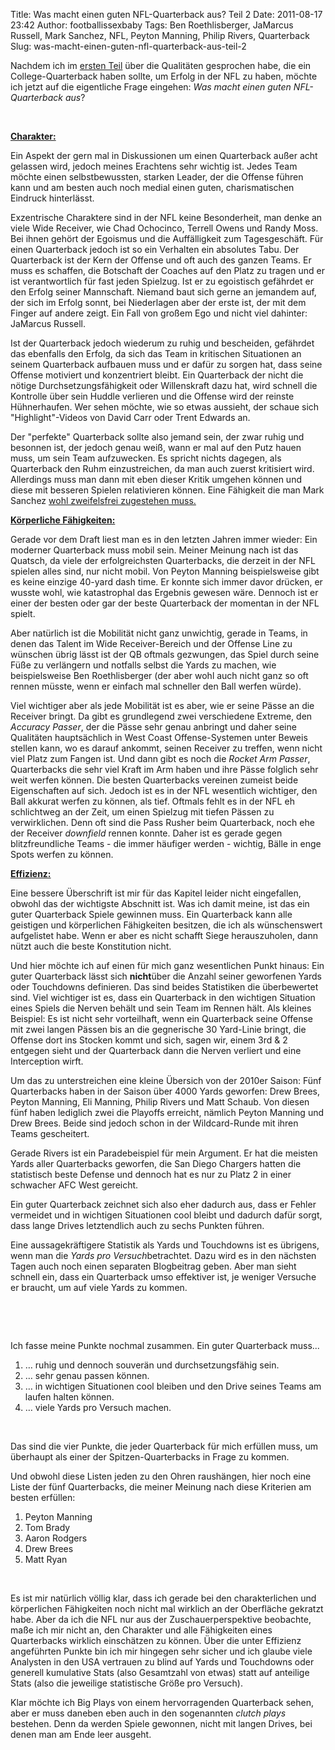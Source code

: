 Title: Was macht einen guten NFL-Quarterback aus? Teil 2
Date: 2011-08-17 23:42
Author: footballissexbaby
Tags: Ben Roethlisberger, JaMarcus Russell, Mark Sanchez, NFL, Peyton Manning, Philip Rivers, Quarterback
Slug: was-macht-einen-guten-nfl-quarterback-aus-teil-2

Nachdem ich im [ersten Teil][] über die Qualitäten gesprochen habe, die
ein College-Quarterback haben sollte, um Erfolg in der NFL zu haben,
möchte ich jetzt auf die eigentliche Frage eingehen: *Was macht einen
guten NFL-Quarterback aus*?

 

**<span style="text-decoration:underline;">Charakter:</span>**

Ein Aspekt der gern mal in Diskussionen um einen Quarterback außer acht
gelassen wird, jedoch meines Erachtens sehr wichtig ist. Jedes Team
möchte einen selbstbewussten, starken Leader, der die Offense führen
kann und am besten auch noch medial einen guten, charismatischen
Eindruck hinterlässt.

Exzentrische Charaktere sind in der NFL keine Besonderheit, man denke an
viele Wide Receiver, wie Chad Ochocinco, Terrell Owens und Randy Moss.
Bei ihnen gehört der Egoismus und die Auffälligkeit zum Tagesgeschäft.
Für einen Quarterback jedoch ist so ein Verhalten ein absolutes Tabu.
Der Quarterback ist der Kern der Offense und oft auch des ganzen Teams.
Er muss es schaffen, die Botschaft der Coaches auf den Platz zu tragen
und er ist verantwortlich für fast jeden Spielzug. Ist er zu egoistisch
gefährdet er den Erfolg seiner Mannschaft. Niemand baut sich gerne an
jemandem auf, der sich im Erfolg sonnt, bei Niederlagen aber der erste
ist, der mit dem Finger auf andere zeigt. Ein Fall von großem Ego und
nicht viel dahinter: JaMarcus Russell.

Ist der Quarterback jedoch wiederum zu ruhig und bescheiden, gefährdet
das ebenfalls den Erfolg, da sich das Team in kritischen Situationen an
seinem Quarterback aufbauen muss und er dafür zu sorgen hat, dass seine
Offense motiviert und konzentriert bleibt. Ein Quarterback der nicht die
nötige Durchsetzungsfähigkeit oder Willenskraft dazu hat, wird schnell
die Kontrolle über sein Huddle verlieren und die Offense wird der
reinste Hühnerhaufen. Wer sehen möchte, wie so etwas aussieht, der
schaue sich "Highlight"-Videos von David Carr oder Trent Edwards an.

Der "perfekte" Quarterback sollte also jemand sein, der zwar ruhig und
besonnen ist, der jedoch genau weiß, wann er mal auf den Putz hauen
muss, um sein Team aufzuwecken. Es spricht nichts dagegen, als
Quarterback den Ruhm einzustreichen, da man auch zuerst kritisiert wird.
Allerdings muss man dann mit eben dieser Kritik umgehen können und diese
mit besseren Spielen relativieren können. Eine Fähigkeit die man Mark
Sanchez [wohl zweifelsfrei zugestehen muss.][]

**<span style="text-decoration:underline;">Körperliche
Fähigkeiten:</span>**

Gerade vor dem Draft liest man es in den letzten Jahren immer wieder:
Ein moderner Quarterback muss mobil sein. Meiner Meinung nach ist das
Quatsch, da viele der erfolgreichsten Quarterbacks, die derzeit in der
NFL spielen alles sind, nur nicht mobil. Von Peyton Manning
beispielsweise gibt es keine einzige 40-yard dash time. Er konnte sich
immer davor drücken, er wusste wohl, wie katastrophal das Ergebnis
gewesen wäre. Dennoch ist er einer der besten oder gar der beste
Quarterback der momentan in der NFL spielt.

Aber natürlich ist die Mobilität nicht ganz unwichtig, gerade in Teams,
in denen das Talent im Wide Receiver-Bereich und der Offense Line zu
wünschen übrig lässt ist der QB oftmals gezwungen, das Spiel durch seine
Füße zu verlängern und notfalls selbst die Yards zu machen, wie
beispielsweise Ben Roethlisberger (der aber wohl auch nicht ganz so oft
rennen müsste, wenn er einfach mal schneller den Ball werfen würde).

Viel wichtiger aber als jede Mobilität ist es aber, wie er seine Pässe
an die Receiver bringt. Da gibt es grundlegend zwei verschiedene
Extreme, den *Accuracy Passer*, der die Pässe sehr genau anbringt und
daher seine Qualitäten hauptsächlich in West Coast Offense-Systemen
unter Beweis stellen kann, wo es darauf ankommt, seinen Receiver zu
treffen, wenn nicht viel Platz zum Fangen ist. Und dann gibt es noch die
*Rocket Arm Passer*, Quarterbacks die sehr viel Kraft im Arm haben und
ihre Pässe folglich sehr weit werfen können. Die besten Quarterbacks
vereinen zumeist beide Eigenschaften auf sich. Jedoch ist es in der NFL
wesentlich wichtiger, den Ball akkurat werfen zu können, als tief.
Oftmals fehlt es in der NFL eh schlichtweg an der Zeit, um einen
Spielzug mit tiefen Pässen zu verwirklichen. Denn oft sind die Pass
Rusher beim Quarterback, noch ehe der Receiver *downfield* rennen
konnte. Daher ist es gerade gegen blitzfreundliche Teams - die immer
häufiger werden - wichtig, Bälle in enge Spots werfen zu können.

**<span style="text-decoration:underline;">Effizienz:</span>**

Eine bessere Überschrift ist mir für das Kapitel leider nicht
eingefallen, obwohl das der wichtigste Abschnitt ist. Was ich damit
meine, ist das ein guter Quarterback Spiele gewinnen muss. Ein
Quarterback kann alle geistigen und körperlichen Fähigkeiten besitzen,
die ich als wünschenswert aufgelistet habe. Wenn er aber es nicht
schafft Siege herauszuholen, dann nützt auch die beste Konstitution
nicht.

Und hier möchte ich auf einen für mich ganz wesentlichen Punkt hinaus:
Ein guter Quarterback lässt sich **nicht**über die Anzahl seiner
geworfenen Yards oder Touchdowns definieren. Das sind beides Statistiken
die überbewertet sind. Viel wichtiger ist es, dass ein Quarterback in
den wichtigen Situation eines Spiels die Nerven behält und sein Team im
Rennen hält. Als kleines Beispiel: Es ist nicht sehr vorteilhaft, wenn
ein Quarterback seine Offense mit zwei langen Pässen bis an die
gegnerische 30 Yard-Linie bringt, die Offense dort ins Stocken kommt und
sich, sagen wir, einem 3rd & 2 entgegen sieht und der Quarterback dann
die Nerven verliert und eine Interception wirft.

Um das zu unterstreichen eine kleine Übersich von der 2010er Saison:
Fünf Quarterbacks haben in der Saison über 4000 Yards geworfen: Drew
Brees, Peyton Manning, Eli Manning, Philip Rivers und Matt Schaub. Von
diesen fünf haben lediglich zwei die Playoffs erreicht, nämlich Peyton
Manning und Drew Brees. Beide sind jedoch schon in der Wildcard-Runde
mit ihren Teams gescheitert.

Gerade Rivers ist ein Paradebeispiel für mein Argument. Er hat die
meisten Yards aller Quarterbacks geworfen, die San Diego Chargers hatten
die statistisch beste Defense und dennoch hat es nur zu Platz 2 in einer
schwacher AFC West gereicht.

Ein guter Quarterback zeichnet sich also eher dadurch aus, dass er
Fehler vermeidet und in wichtigen Situationen cool bleibt und dadurch
dafür sorgt, dass lange Drives letztendlich auch zu sechs Punkten
führen.

Eine aussagekräftigere Statistik als Yards und Touchdowns ist es
übrigens, wenn man die *Yards pro Versuch*betrachtet. Dazu wird es in
den nächsten Tagen auch noch einen separaten Blogbeitrag geben. Aber man
sieht schnell ein, dass ein Quarterback umso effektiver ist, je weniger
Versuche er braucht, um auf viele Yards zu kommen.

 

 

Ich fasse meine Punkte nochmal zusammen. Ein guter Quarterback muss...

1.  … ruhig und dennoch souverän und durchsetzungsfähig sein.
2.  … sehr genau passen können.
3.  … in wichtigen Situationen cool bleiben und den Drive seines Teams
    am laufen halten können.
4.  … viele Yards pro Versuch machen.

 

Das sind die vier Punkte, die jeder Quarterback für mich erfüllen muss,
um überhaupt als einer der Spitzen-Quarterbacks in Frage zu kommen.

Und obwohl diese Listen jeden zu den Ohren raushängen, hier noch eine
Liste der fünf Quarterbacks, die meiner Meinung nach diese Kriterien am
besten erfüllen:

1.  Peyton Manning
2.  Tom Brady
3.  Aaron Rodgers
4.  Drew Brees
5.  Matt Ryan

 

Es ist mir natürlich völlig klar, dass ich gerade bei den
charakterlichen und körperlichen Fähigkeiten noch nicht mal wirklich an
der Oberfläche gekratzt habe. Aber da ich die NFL nur aus der
Zuschauerperspektive beobachte, maße ich mir nicht an, den Charakter und
alle Fähigkeiten eines Quarterbacks wirklich einschätzen zu können. Über
die unter Effizienz angeführten Punkte bin ich mir hingegen sehr sicher
und ich glaube viele Analysten in den USA vertrauen zu blind auf Yards
und Touchdowns oder generell kumulative Stats (also Gesamtzahl von
etwas) statt auf anteilige Stats (also die jeweilige statistische Größe
pro Versuch).

Klar möchte ich Big Plays von einem hervorragenden Quarterback sehen,
aber er muss daneben eben auch in den sogenannten *clutch plays*
bestehen. Denn da werden Spiele gewonnen, nicht mit langen Drives, bei
denen man am Ende leer ausgeht.

  [ersten Teil]: https://footballissexbaby.wordpress.com/2011/08/14/was-macht-einen-guten-nfl-quarterback-aus-teil-1/
  [wohl zweifelsfrei zugestehen muss.]: http://espn.go.com/new-york/nfl/story/_/id/6863427/wanted-fight-coach-rex-ryan
